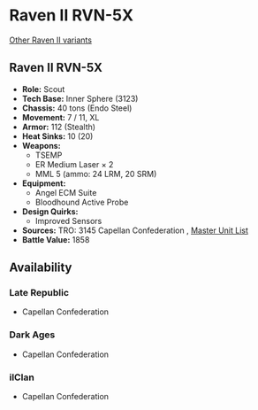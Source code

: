 # Raven II RVN-5X 

[Other Raven II variants](../raven_ii.md) 

## Raven II RVN-5X 

- **Role:** Scout 
- **Tech Base:** Inner Sphere (3123) 
- **Chassis:** 40 tons (Endo Steel) 
- **Movement:** 7 / 11, XL 
- **Armor:** 112 (Stealth) 
- **Heat Sinks:** 10 (20) 
- **Weapons:** 
  - TSEMP 
  - ER Medium Laser × 2 
  - MML 5 (ammo: 24 LRM, 20 SRM) 
- **Equipment:** 
  - Angel ECM Suite 
  - Bloodhound Active Probe 
- **Design Quirks:** 
  - Improved Sensors 
- **Sources:** TRO: 3145 Capellan Confederation , [Master Unit List](http://masterunitlist.info/Unit/Details/6458) 
- **Battle Value:** 1858 

## Availability 

### Late Republic 

- Capellan Confederation 

### Dark Ages 

- Capellan Confederation 

### ilClan 

- Capellan Confederation 

